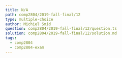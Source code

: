 ```yaml
---
title: N/A
path: comp2804/2019-fall-final/12
type: multiple-choice
author: Michiel Smid
question: comp2804/2019-fall-final/12/question.ts
solution: comp2804/2019-fall-final/12/solution.md
tags:
  - comp2804
  - comp2804-exam
---
```

